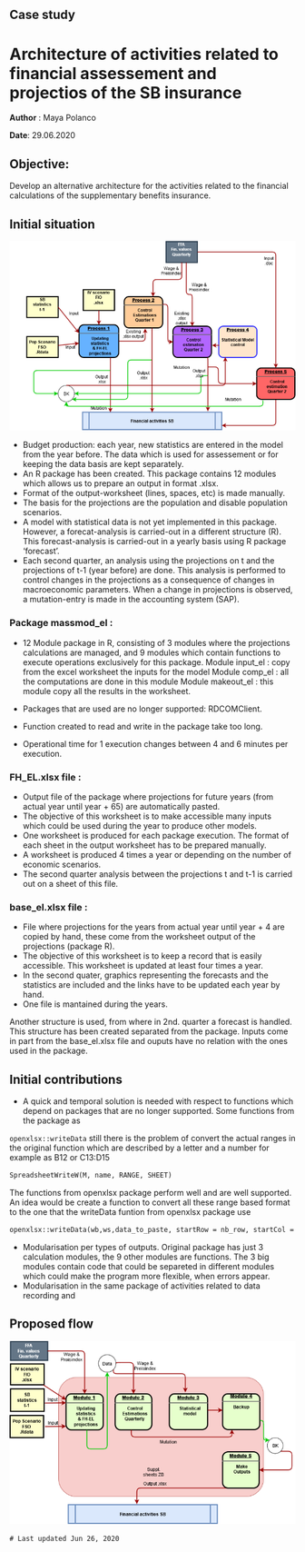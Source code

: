 
## Case study 
# Architecture of activities related to financial assessement and projectios of the SB insurance


**Author** : Maya Polanco

**Date**: 29.06.2020 
 
## Objective:
Develop an alternative architecture for the activities related to the financial calculations of the supplementary benefits insurance.
 
## Initial situation

![Image of EL fin-process](images/SB_process.png?raw=true)


-    Budget production: each year, new statistics are entered in the model from the year before. The data which is used for assessement or for keeping the data basis are kept separately.
-    An R package has been created. This package contains 12 modules which allows us to prepare an output in format .xlsx.
-    Format of the output-worksheet (lines, spaces, etc) is made manually.
-    The basis for the projections are the population and disable population scenarios.
-    A model with statistical data is not yet implemented in this package. However, a forecat-analysis is carried-out in a different structure (R). This forecast-analysis is carried-out in a yearly basis using R package ‘forecast’.
-    Each second quarter, an analysis using the projections on t and the projections of t-1 (year before) are done. This analysis is performed to control changes in the  projections as a consequence of changes in macroeconomic parameters. When a change in projections is observed, a mutation-entry is made in the accounting system (SAP).
 
### Package massmod_el :
-	12 Module package in R, consisting of 3 modules where the projections calculations are managed, and 9 modules which contain functions to execute operations exclusively for this package.
Module input_el : copy from the excel worksheet the inputs for the model
Module comp_el : all the computations are done in this module
Module makeout_el : this module copy all the results in the worksheet.

-	Packages that are used are no longer supported: RDCOMClient.
- Function created to read and write in the package take too long.
-	Operational time for 1 execution changes between 4 and 6 minutes per execution.

### FH_EL.xlsx file :
- Output file of the package where projections for future years (from actual year until year + 65) are automatically pasted.  
- The objective of this worksheet is to make accessible many inputs which could be used during the year to produce other models.
- One worksheet is produced for each package execution. The format of each sheet in the output worksheet has to be prepared manually.
- A worksheet is produced 4 times a year or depending on the number of economic scenarios.
- The second quarter analysis between the projections t and t-1 is carried out on a sheet of this file.

### base_el.xlsx file :
- File where projections for the years from actual year until year + 4 are copied by hand, these come from the worksheet output of the projections (package R).
- The objective of this worksheet is to keep a record that is easily accessible. This worksheet is updated at least four times a year.
- In the second quater, graphics representing the forecasts and the statistics are included and the links have to be updated each year by hand.
- One file is mantained during the years. 

Another structure is used, from where in 2nd. quarter a forecast is handled. This structure has been created separated from the package. Inputs come in part from the base_el.xlsx file and ouputs have no relation with the ones used in the package.


## Initial contributions
- A quick and temporal solution is needed with respect to functions which depend on packages that are no longer supported. Some functions from the package as

`openxlsx::writeData` still there is the problem of convert the actual ranges in the original function which are described by a letter and a number for example as B12 or C13:D15
```markdown
SpreadsheetWriteW(M, name, RANGE, SHEET)

```
The functions from openxlsx package perform well and are well supported. An idea would be create a function to convert all these range based format to the one that the writeData funtion from openxlsx package use

```markdown
openxlsx::writeData(wb,ws,data_to_paste, startRow = nb_row, startCol = nb_col)

```
- Modularisation per types of outputs. Original package has just 3 calculation modules, the 9 other modules are functions. The 3 big modules contain code that could be separeted in different modules which could make the program more flexible, when errors appear.
- Modularisation in the same package of activities related to data recording and 

## Proposed flow

![Image of EL fin-process](images/SB_process_2.png?raw=true)


```diff
# Last updated Jun 26, 2020 
```
